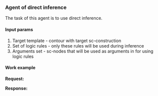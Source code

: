 ### Agent of direct inference

The task of this agent is to use direct inference.

#### Input params

1) Target template - contour with target sc-construction
2) Set of logic rules - only these rules will be used during inference
3) Arguments set -  sc-nodes that will be used as arguments in for using logic rules

#### Work example

**Request:**

**Response:**
